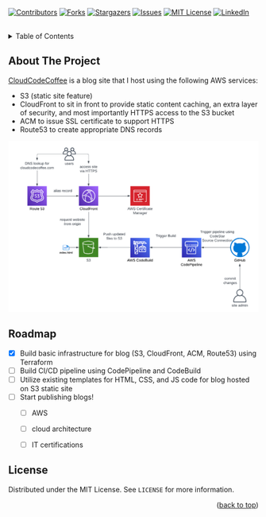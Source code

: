 [![Contributors][contributors-shield]][contributors-url]
[![Forks][forks-shield]][forks-url]
[![Stargazers][stars-shield]][stars-url]
[![Issues][issues-shield]][issues-url]
[![MIT License][license-shield]][license-url]
[![LinkedIn][linkedin-shield]][linkedin-url]

<br />

<!-- TABLE OF CONTENTS -->
<details>
  <summary>Table of Contents</summary>
  <ol>
    <li>
      <a href="#about-the-project">About The Project</a>
    </li>
    <li><a href="#roadmap">Roadmap</a></li>
    <li><a href="#license">License</a></li>
  </ol>
</details>

<!-- ABOUT THE PROJECT -->
## About The Project

[CloudCodeCoffee](https://cloudcodecoffee.com) is a blog site that I host using the following AWS services:
- S3 (static site feature)
- CloudFront to sit in front to provide static content caching, an extra layer of security, and most importantly HTTPS access to the S3 bucket
- ACM to issue SSL certificate to support HTTPS
- Route53 to create appropriate DNS records 

![Architecture](architecture.png)

<!-- ROADMAP -->
## Roadmap

- [x] Build basic infrastructure for blog (S3, CloudFront, ACM, Route53) using Terraform
- [ ] Build CI/CD pipeline using CodePipeline and CodeBuild
- [ ] Utilize existing templates for HTML, CSS, and JS code for blog hosted on S3 static site
- [ ] Start publishing blogs!
    - [ ] AWS 
    - [ ] cloud architecture
    - [ ] IT certifications



<!-- LICENSE -->
## License

Distributed under the MIT License. See `LICENSE` for more information.

<p align="right">(<a href="#readme-top">back to top</a>)</p>

<!-- MARKDOWN LINKS & IMAGES -->
<!-- https://www.markdownguide.org/basic-syntax/#reference-style-links -->
[contributors-shield]: https://img.shields.io/github/contributors/zachrundle/cloudcodecoffee.svg?style=for-the-badge
[contributors-url]: https://github.com/zachrundle/cloudcodecoffee/graphs/contributors
[forks-shield]: https://img.shields.io/github/forks/zachrundle/cloudcodecoffee.svg?style=for-the-badge
[forks-url]: https://github.com/zachrundle/cloudcodecoffee/network/members
[stars-shield]: https://img.shields.io/github/stars/zachrundle/cloudcodecoffee.svg?style=for-the-badge
[stars-url]: https://github.com/zachrundle/cloudcodecoffee/stargazers
[issues-shield]: https://img.shields.io/github/issues/zachrundle/cloudcodecoffee.svg?style=for-the-badge
[issues-url]: https://github.com/zachrundle/cloudcodecoffee/issues
[license-shield]: https://img.shields.io/github/license/zachrundle/cloudcodecoffee.svg?style=for-the-badge
[license-url]: https://github.com/zachrundle/cloudcodecoffee/blob/master/LICENSE.txt
[linkedin-shield]: https://img.shields.io/badge/-LinkedIn-black.svg?style=for-the-badge&logo=linkedin&colorB=555
[linkedin-url]: https://linkedin.com/in/zach-rundle
[product-screenshot]: images/screenshot.png

